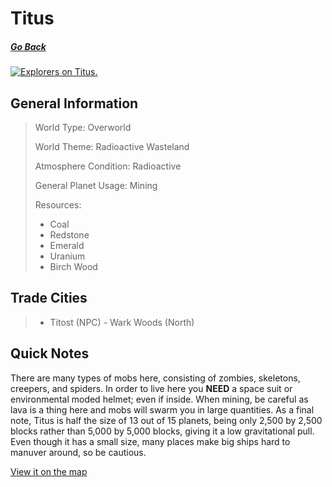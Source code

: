 # Titus

##### [Go Back](/wiki/space#planets)

<a href="https://imgur.com/ojt4Ajg"><img src="https://i.imgur.com/ojt4Ajg.jpg" title="Explorers on Titus." /></a>

## General Information

> World Type: Overworld
>
> World Theme: Radioactive Wasteland
>
> Atmosphere Condition: Radioactive
>
> General Planet Usage: Mining
>
> Resources:
> - Coal
> - Redstone
> - Emerald
> - Uranium
> - Birch Wood

## Trade Cities
> - Titost (NPC) - Wark Woods (North)

## Quick Notes

There are many types of mobs here, consisting of zombies, skeletons, creepers, and spiders. In order to live here you **NEED** a space suit or environmental moded helmet; even if inside. When mining, be careful as lava is a thing here and mobs will swarm you in large quantities. As a final note, Titus is half the size of 13 out of 15 planets, being only 2,500 by 2,500 blocks rather than 5,000 by 5,000 blocks, giving it a low gravitational pull. Even though it has a small size, many places make big ships hard to manuver around, so be cautious.

[View it on the map](https://dynmap.starlegacy.net/?worldname=Titus)

